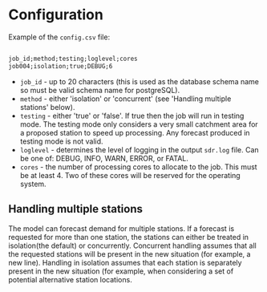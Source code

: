 # Configuration
<!-- position: 2 -->

Example of the `config.csv` file:

```txt

job_id;method;testing;loglevel;cores
job004;isolation;true;DEBUG;6

```

* `job_id` - up to 20 characters (this is used as the database schema name so must be valid schema name for postgreSQL).
* `method` - either 'isolation' or 'concurrent' (see 'Handling multiple stations' below).
* `testing` - either 'true' or 'false'. If true then the job will run in testing mode. The testing mode only considers a very small catchment area for a proposed station to speed up processing. Any forecast produced in testing mode is not valid.
* `loglevel` - determines the level of logging in the output `sdr.log` file. Can be one of: DEBUG, INFO, WARN, ERROR, or FATAL.
* `cores` - the number of processing cores to allocate to the job. This must be at least 4. Two of these cores will be reserved for the operating system. 


## Handling multiple stations

The model can forecast demand for multiple stations. If a forecast is requested for more than one station, the stations can either be treated in isolation(the default) or concurrently. Concurrent handling assumes that all the requested stations will be present in the new situation (for example, a new line). Handling in isolation assumes that each station is separately present in the new situation (for example, when considering a set of potential alternative station locations. 
